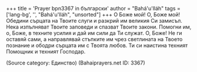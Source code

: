 +++
title = 'Prayer bpn3367 in български'
author = "Bahá'u'lláh"
tags = ['lang-bg', '', "Bahá'u'lláh", "unsorted"]
+++
О Боже мой! О, Боже мой! Обедини сърцата на Твоите слуги и разкрий им великия Си замисъл. Нека изпълняват Твоите заповеди и спазват Твоите закони. Помогни им, о, Боже, в техните усилия и дай им сили да Ти служат. О, Боже! Не ги оставяй сами, а направлявай стъпките им чрез светлината на Твоето познание и ободри сърцата им с Твоята любов.
Ти си наистина техният Помощник и техният Господар.

(Source category: Единство)
(Bahaiprayers.net ID: 3367)
